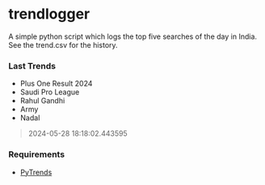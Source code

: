 # trendlogger
A simple python script which logs the top five searches of the day in India.<br>See the trend.csv for the history.<br>

<!-- Last Trends -->
### Last Trends
* Plus One Result 2024
* Saudi Pro League
* Rahul Gandhi
* Army
* Nadal
> 2024-05-28 18:18:02.443595

<!-- Requirements -->
### Requirements
* [PyTrends](https://github.com/dreyco676/pytrends)
